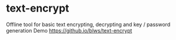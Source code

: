 # text-encrypt
Offline tool for basic text encrypting, decrypting and key / password generation
Demo https://github.io/blws/text-encrypt
